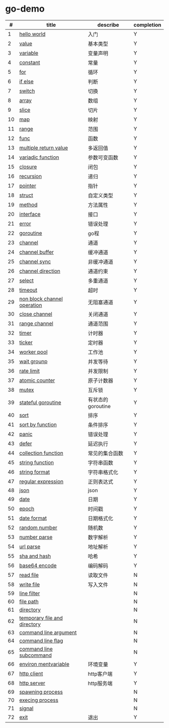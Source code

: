 # go-demo

|#|title|describe|completion|
|-|-----|--------|----------|
|1|[hello world](./1.hello_world.go)|入门|Y|
|2|[value](./2.values.go)|基本类型|Y|
|3|[variable](./3.variable.go)|变量声明|Y|
|4|[constant](./4.constant.go)|常量|Y|
|5|[for](./5.for.go)|循环|Y|
|6|[if else](./6.if_else.go)|判断|Y|
|7|[switch](./7.switch.go)|切换|Y|
|8|[array](./8.array.go)|数组|Y|
|9|[slice](./9.slice.go)|切片|Y|
|10|[map](./10.map.go)|映射|Y|
|11|[range](./11.range.go)|范围|Y|
|12|[func](./12.func.go)|函数|Y|
|13|[multiple return value](./13.multiple_return_value.go)|多返回值|Y|
|14|[variadic function](./14.variadic_func.go)|参数可变函数|Y|
|15|[closure](./15.closure.go)|闭包|Y|
|16|[recursion](./16.recursion.go)|递归|Y|
|17|[pointer](./17.pointer.go)|指针|Y|
|18|[struct](./18.struct.go)|自定义类型|Y|
|19|[method](./19.method.go)|方法属性|Y|
|20|[interface](./20.interface.go)|接口|Y|
|21|[error](./21.error.go)|错误处理|Y|
|22|[goroutine](./22.goroutine.go)|go程|Y|
|23|[channel](./23.channel.go)|通道|Y|
|24|[channel buffer](./24.channel_buffer.go)|缓冲通道|Y|
|25|[channel sync](./25.channel_sync.go)|非缓冲通道|Y|
|26|[channel direction](./26.channel_direction.go)|通道约束|Y|
|27|[select](./27.select.go)|多重通道|Y|
|28|[timeout](./28.timeout.go)|超时|Y|
|29|[non block channel operation](./29.non_block_channel_operation.go)|无阻塞通道|Y|
|30|[close channel](./30.close_channel.go)|关闭通道|Y|
|31|[range channel](./31.range_channel.go)|通道范围|Y|
|32|[timer](./32.timer.go)|计时器|Y|
|33|[ticker](./33.ticker.go)|定时器|Y|
|34|[worker pool](./34.worker_pool.go)|工作池|Y|
|35|[wait grounp](./35.wait_grounp.go)|并发等待|Y|
|36|[rate limit](./36.rate_limit.go)|并发限制|Y|
|37|[atomic counter](./37.atomic_counter.go)|原子计数器|Y|
|38|[mutex](./38.mutex.go)|互斥锁|Y|
|39|[stateful goroutine](./39.stateful_goroutine.go)|有状态的goroutine|Y|
|40|[sort](./40.sort.go)|排序|Y|
|41|[sort by function](./41.sort_by_function.go)|条件排序|Y|
|42|[panic](./42.panic.go)|错误处理|Y|
|43|[defer](./43.defer.go)|延迟执行|Y|
|44|[collection function](./44.collection_function.go)|常见的集合函数|Y|
|45|[string function](./45.string_function.go)|字符串函数|Y|
|46|[string format](./46.string_format.go)|字符串格式化|Y|
|47|[regular expression](./47.regular_expression.go)|正则表达式|Y|
|48|[json](./48.json.go)|json|Y|
|49|[date](./49.date.go)|日期|Y|
|50|[epoch](./50.epoch.go)|时间戳|Y|
|51|[date format](./51.date_format.go)|日期格式化|Y|
|52|[random number](./52.random_number.go)|随机数|Y|
|53|[number parse](./53.number_parse.go)|数字解析|Y|
|54|[url parse](./54.url_parse.go)|地址解析|Y|
|55|[sha and hash](./55.sha1_hash.go)|哈希|Y|
|56|[base64 encode](./56.base64_encode.go)|编码解码|Y|
|57|[read file](./57.read_file.go)|读取文件|N|
|58|[write file](./58.write_file.go)|写入文件|N|
|59|[line filter](./59.line_filter.go)||N|
|60|[file path](./60.file_path.go)||N|
|61|[directory](./61.directory.go)||N|
|62|[temporary file and directory](./62.temporary_file_and_directory.go)||N|
|63|[command line argument](./63.command_line_argument.go)||N|
|64|[command line flag](./64.command_line_flag.go)||N|
|65|[command line subcommand](./65.command_line_subcommand.go)||N|
|66|[environ mentvariable](./66.environment_variable.go)|环境变量|Y|
|67|[http client](./67.http_client.go)|http客户端|Y|
|68|[http server](./68.http_server.go)|http服务端|Y|
|69|[spawning process](./69.spawning_process.go)||N|
|70|[execing process](./70.execing_process.go)||N|
|71|[signal](./71.signal.go)||N|
|72|[exit](./72.exit.go)|退出|Y|
